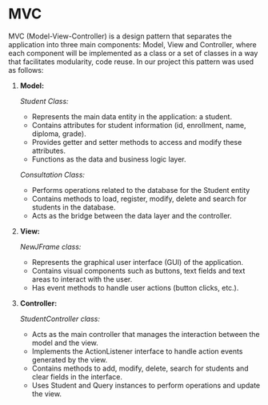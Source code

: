 # MVC
MVC (Model-View-Controller) is a design pattern that separates the application into three main components: Model, View and Controller, where each component will be implemented as a class or a set of classes in a way that facilitates modularity, code reuse.
In our project this pattern was used as follows:

1. **Model:**
   
   _Student Class:_
   - Represents the main data entity in the application: a student.
   - Contains attributes for student information (id, enrollment, name, diploma, grade).
   - Provides getter and setter methods to access and modify these attributes.
   - Functions as the data and business logic layer.

    _Consultation Class:_
   - Performs operations related to the database for the Student entity
   - Contains methods to load, register, modify, delete and search for students in the database.
   - Acts as the bridge between the data layer and the controller.

2. **View:**

    _NewJFrame class:_
   - Represents the graphical user interface (GUI) of the application.
   - Contains visual components such as buttons, text fields and text areas to interact with the user.
   - Has event methods to handle user actions (button clicks, etc.).

4. **Controller:**

    _StudentController class:_
   - Acts as the main controller that manages the interaction between the model and the view.
   - Implements the ActionListener interface to handle action events generated by the view.
   - Contains methods to add, modify, delete, search for students and clear fields in the interface.
   - Uses Student and Query instances to perform operations and update the view.
